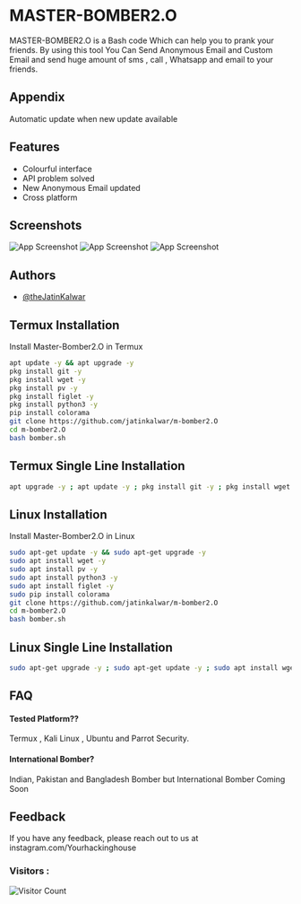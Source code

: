 
# MASTER-BOMBER2.O

MASTER-BOMBER2.O is a Bash code Which can help you to prank your friends. By using this tool You Can Send Anonymous Email and Custom Email and send huge amount of sms , call , Whatsapp and email to your friends.


## Appendix

Automatic update when new update available

## Features

- Colourful interface
- API problem solved
- New Anonymous Email updated
- Cross platform

## Screenshots

![App Screenshot](https://github.com/jatinkalwar/m-bomber2.O/blob/main/Additional/Screenshot_2023-03-07-19-57-50-53_84d3000e3f4017145260f7618db1d683.jpg) ![App Screenshot](https://github.com/jatinkalwar/m-bomber2.O/blob/main/Additional/Screenshot_2023-03-07-19-57-58-87_84d3000e3f4017145260f7618db1d683.jpg) ![App Screenshot](https://github.com/jatinkalwar/m-bomber2.O/blob/main/Additional/Screenshot_2023-04-28-10-39-22-21_84d3000e3f4017145260f7618db1d683.jpg)
## Authors

- [@theJatinKalwar](https://www.github.com/jatinkalwar)


##  Termux Installation

Install Master-Bomber2.O in Termux

```bash
apt update -y && apt upgrade -y
pkg install git -y 
pkg install wget -y
pkg install pv -y
pkg install figlet -y
pkg install python3 -y
pip install colorama
git clone https://github.com/jatinkalwar/m-bomber2.O
cd m-bomber2.O
bash bomber.sh
```
##  Termux Single Line Installation

```bash
apt upgrade -y ; apt update -y ; pkg install git -y ; pkg install wget -y ; pkg install pv -y ; pkg install python3 ; pip install colorama ; pkg install figlet -y ; git clone https://GitHub.com/jatinkalwar/m-bomber2.O ; cd m-bomber2.O ; bash bomber.sh
```

##  Linux Installation

Install Master-Bomber2.O in Linux

```bash
sudo apt-get update -y && sudo apt-get upgrade -y
sudo apt install wget -y
sudo apt install pv -y
sudo apt install python3 -y
sudo apt install figlet -y
sudo pip install colorama
git clone https://github.com/jatinkalwar/m-bomber2.O
cd m-bomber2.O
bash bomber.sh
```

##  Linux Single Line Installation

```bash
sudo apt-get upgrade -y ; sudo apt-get update -y ; sudo apt install wget -y ; sudo apt install python3 -y ; sudo apt install pv -y ; sudo pip install colorama ; sudo apt install figlet -y ; git clone https://GitHub.com/jatinkalwar/m-bomber2.O ; cd ; ls ; cd m-bomber2.O ; bash bomber.sh
```
    
## FAQ

#### Tested Platform??

Termux , Kali Linux , Ubuntu and Parrot Security.

#### International Bomber?

Indian, Pakistan and Bangladesh Bomber but International Bomber Coming Soon


## Feedback

If you have any feedback, please reach out to us at instagram.com/Yourhackinghouse

### Visitors :

![Visitor Count](https://profile-counter.glitch.me/jatinkalwar/count.svg)
